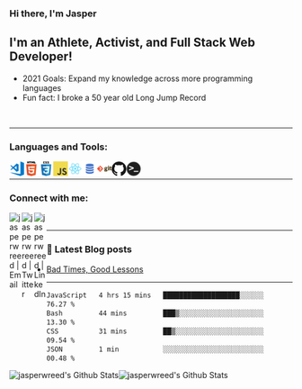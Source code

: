 ### Hi there, I'm Jasper
## I'm an Athlete, Activist, and Full Stack Web Developer!
- 2021 Goals: Expand my knowledge across more programming languages
- Fun fact: I broke a 50 year old Long Jump Record
<br />

---

### Languages and Tools:

<img align="left" alt="Visual Studio Code" width="26px" src="https://raw.githubusercontent.com/github/explore/80688e429a7d4ef2fca1e82350fe8e3517d3494d/topics/visual-studio-code/visual-studio-code.png" />
<img align="left" alt="HTML5" width="26px" src="https://raw.githubusercontent.com/github/explore/80688e429a7d4ef2fca1e82350fe8e3517d3494d/topics/html/html.png" />
<img align="left" alt="CSS3" width="26px" src="https://raw.githubusercontent.com/github/explore/80688e429a7d4ef2fca1e82350fe8e3517d3494d/topics/css/css.png" />
<img align="left" alt="JavaScript" width="26px" src="https://raw.githubusercontent.com/github/explore/80688e429a7d4ef2fca1e82350fe8e3517d3494d/topics/javascript/javascript.png" />
<img align="left" alt="React" width="26px" src="https://raw.githubusercontent.com/github/explore/80688e429a7d4ef2fca1e82350fe8e3517d3494d/topics/react/react.png" />
<img align="left" alt="SQL" width="26px" src="https://raw.githubusercontent.com/github/explore/80688e429a7d4ef2fca1e82350fe8e3517d3494d/topics/sql/sql.png" />
<img align="left" alt="Git" width="26px" src="https://raw.githubusercontent.com/github/explore/80688e429a7d4ef2fca1e82350fe8e3517d3494d/topics/git/git.png" />
<img align="left" alt="GitHub" width="26px" src="https://raw.githubusercontent.com/github/explore/78df643247d429f6cc873026c0622819ad797942/topics/github/github.png" />
<img align="left" alt="Terminal" width="26px" src="https://raw.githubusercontent.com/github/explore/80688e429a7d4ef2fca1e82350fe8e3517d3494d/topics/terminal/terminal.png" />
<br />

---

### Connect with me:

[<img align='left' alt='jasperwreed | Email' width='22px' src='https://cdn.jsdelivr.net/npm/simple-icons@3.7.0/icons/gmail.svg' />](mailto:jmixon.reed@gmail.com)
[<img align='left' alt='jasperwreed | Twitter' width='22px' src='https://cdn.jsdelivr.net/npm/simple-icons@v3/icons/twitter.svg' />][twitter]
[<img align='left' alt='jasperwreed | LinkedIn' width='22px' src='https://cdn.jsdelivr.net/npm/simple-icons@v3/icons/linkedin.svg' />][linkedin]
<br />

---

### 📕 Latest Blog posts
<!-- BLOG-POST-LIST:START -->
- [Bad Times, Good Lessons](https://dev.to/jasperwreed/bad-times-good-lessons-2l08)
<!-- BLOG-POST-LIST:END -->

---

<!--START_SECTION:waka-->
```text
JavaScript   4 hrs 15 mins   ███████████████████░░░░░░   76.27 % 
Bash         44 mins         ███▒░░░░░░░░░░░░░░░░░░░░░   13.30 % 
CSS          31 mins         ██▒░░░░░░░░░░░░░░░░░░░░░░   09.54 % 
JSON         1 min           ░░░░░░░░░░░░░░░░░░░░░░░░░   00.48 % 
```
<!--END_SECTION:waka-->

<img align='left' alt="jasperwreed's Github Stats" src='https://github-readme-stats.vercel.app/api?username=jasperwreed&show_icons=true&hide_border=true&include_all_commits=true' />
<img align='left' alt="jasperwreed's Github Stats" src='https://github-readme-stats.vercel.app/api/top-langs/?username=jasperwreed' />

[twitter]: https://twitter.com/jasperwreed
[linkedin]: https://www.linkedin.com/in/jasper-reed/
